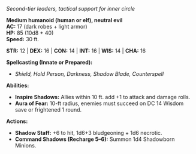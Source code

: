 _Second-tier leaders, tactical support for inner circle_

**Medium humanoid (human or elf), neutral evil**  
**AC:** 17 (dark robes + light armor)  
**HP:** 85 (10d8 + 40)  
**Speed:** 30 ft.

**STR:** 12 | **DEX:** 16 | **CON:** 14 | **INT:** 16 | **WIS:** 14 | **CHA:** 16

**Spellcasting (Innate or Prepared):**

- _Shield, Hold Person, Darkness, Shadow Blade, Counterspell_

**Abilities:**
- **Inspire Shadows:** Allies within 10 ft. add +1 to attack and damage rolls.
- **Aura of Fear:** 10-ft radius, enemies must succeed on DC 14 Wisdom save or frightened 1 round.

**Actions:**
- **Shadow Staff:** +6 to hit, 1d6+3 bludgeoning + 1d6 necrotic.
- **Command Shadows (Recharge 5–6):** Summon 1d4 Shadowborn Minions.